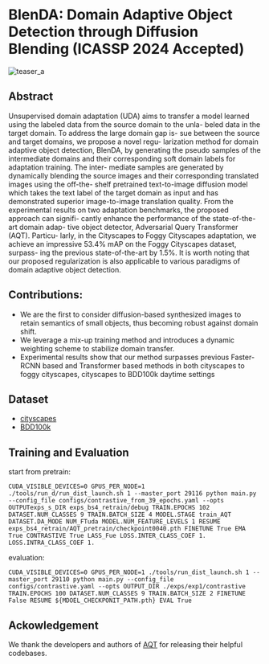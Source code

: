# BlenDA: Domain Adaptive Object Detection through Diffusion Blending (ICASSP 2024 Accepted)

![teaser_a](https://github.com/michaelku1/semantic_alignment_aiiulab/assets/48415065/20c1c4cb-e20c-4b55-aa8e-c4a876800b20)


## Abstract

Unsupervised domain adaptation (UDA) aims to transfer a model learned using the labeled data from the source domain to the unla- beled data in the target domain. To address the large domain gap is- sue between the source and target domains, we propose a novel regu- larization method for domain adaptive object detection, BlenDA, by generating the pseudo samples of the intermediate domains and their corresponding soft domain labels for adaptation training. The inter- mediate samples are generated by dynamically blending the source images and their corresponding translated images using the off-the- shelf pretrained text-to-image diffusion model which takes the text label of the target domain as input and has demonstrated superior image-to-image translation quality. From the experimental results on two adaptation benchmarks, the proposed approach can signifi- cantly enhance the performance of the state-of-the-art domain adap- tive object detector, Adversarial Query Transformer (AQT). Particu- larly, in the Cityscapes to Foggy Cityscapes adaptation, we achieve an impressive 53.4% mAP on the Foggy Cityscapes dataset, surpass- ing the previous state-of-the-art by 1.5%. It is worth noting that our proposed regularization is also applicable to various paradigms of domain adaptive object detection.


## Contributions:
- We are the first to consider diffusion-based synthesized images to retain semantics of small objects, thus becoming robust against domain shift.
- We leverage a mix-up training method and introduces a dynamic weighting scheme to stabilize domain transfer.
- Experimental results show that our method surpasses previous Faster-RCNN based and Transformer based methods in both cityscapes to foggy cityscapes, cityscapes to BDD100k daytime settings

## Dataset
- [cityscapes](https://www.cityscapes-dataset.com/)
- [BDD100k](https://www.vis.xyz/bdd100k/)


## Training and Evaluation

start from pretrain:

`CUDA_VISIBLE_DEVICES=0 GPUS_PER_NODE=1 ./tools/run_d/run_dist_launch.sh 1 --master_port 29116 python main.py --config_file configs/contrastive_from_39_epochs.yaml --opts OUTPUTexps_s_DIR exps_bs4_retrain/debug TRAIN.EPOCHS 102 DATASET.NUM_CLASSES 9 TRAIN.BATCH_SIZE 4 MODEL.STAGE train_AQT DATASET.DA_MODE NUM_FTuda MODEL.NUM_FEATURE_LEVELS 1 RESUME exps_bs4_retrain/AQT_pretrain/checkpoint0040.pth FINETUNE True EMA True CONTRASTIVE True LASS_Fue LOSS.INTER_CLASS_COEF 1. LOSS.INTRA_CLASS_COEF 1.`

evaluation:

`CUDA_VISIBLE_DEVICES=0 GPUS_PER_NODE=1 ./tools/run_dist_launch.sh 1 --master_port 29110 python main.py --config_file configs/contrastive.yaml --opts OUTPUT_DIR ./exps/exp1/contrastive TRAIN.EPOCHS 100 DATASET.NUM_CLASSES 9 TRAIN.BATCH_SIZE 2 FINETUNE False RESUME ${MDOEL_CHECKPONIT_PATH.pth} EVAL True`


## Ackowledgement
We thank the developers and authors of [AQT](https://github.com/weii41392/AQT) for releasing their helpful codebases.



